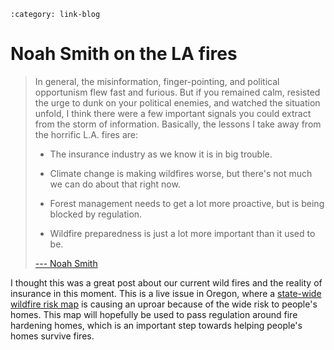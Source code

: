 ```{post} Jan 23, 2025
:category: link-blog
```

# Noah Smith on the LA fires

> In general, the misinformation, finger-pointing, and political
> opportunism flew fast and furious. But if you remained calm, resisted
> the urge to dunk on your political enemies, and watched the situation
> unfold, I think there were a few important signals you could extract
> from the storm of information. Basically, the lessons I take away from
> the horrific L.A. fires are:
>
> -   The insurance industry as we know it is in big trouble.
>
> -   Climate change is making wildfires worse, but there's not much we
>     can do about that right now.
>
> -   Forest management needs to get a lot more proactive, but is being
>     blocked by regulation.
>
> -   Wildfire preparedness is just a lot more important than it used to
>     be.
>
> [--- Noah
> Smith](https://www.noahpinion.blog/p/learn-smart-lessons-from-the-la-fires?r=21p76&amp%3Butm_campaign=post&amp%3Butm_medium=web&amp%3BshowWelcomeOnShare=false)

I thought this was a great post about our current wild fires and the
reality of insurance in this moment. This is a live issue in Oregon,
where a [state-wide wildfire risk
map](https://www.bendsource.com/opinion/wildfire-risk-maps-are-just-the-start-of-a-new-reality-around-fire-22516505)
is causing an uproar because of the wide risk to people's homes. This
map will hopefully be used to pass regulation around fire hardening
homes, which is an important step towards helping people's homes survive
fires.

